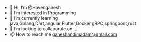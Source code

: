 - 👋 Hi, I’m @Havenganesh
- 👀 I’m interested in Programming
- 🌱 I’m currently learning java,Golang,Dart,angular,Flutter,Docker,gRPC,springboot,rust
- 💞️ I’m looking to collaborate on ...
- 📫 How to reach me ganeshandimadam@gmail.com

<!---
Havenganesh/Havenganesh is a ✨ special ✨ repository because its `README.md` (this file) appears on your GitHub profile.
You can click the Preview link to take a look at your changes.
--->
